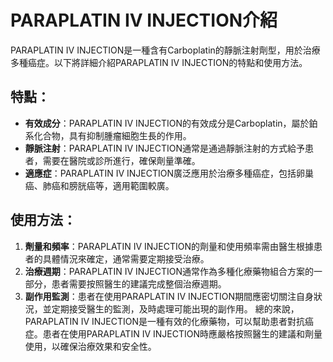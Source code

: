 # PARAPLATIN IV INJECTION介紹
PARAPLATIN IV INJECTION是一種含有Carboplatin的靜脈注射劑型，用於治療多種癌症。以下將詳細介紹PARAPLATIN IV INJECTION的特點和使用方法。
## 特點：
- **有效成分**：PARAPLATIN IV INJECTION的有效成分是Carboplatin，屬於鉑系化合物，具有抑制腫瘤細胞生長的作用。
- **靜脈注射**：PARAPLATIN IV INJECTION通常是通過靜脈注射的方式給予患者，需要在醫院或診所進行，確保劑量準確。
- **適應症**：PARAPLATIN IV INJECTION廣泛應用於治療多種癌症，包括卵巢癌、肺癌和膀胱癌等，適用範圍較廣。
## 使用方法：
1. **劑量和頻率**：PARAPLATIN IV INJECTION的劑量和使用頻率需由醫生根據患者的具體情況來確定，通常需要定期接受治療。
2. **治療週期**：PARAPLATIN IV INJECTION通常作為多種化療藥物組合方案的一部分，患者需要按照醫生的建議完成整個治療週期。
3. **副作用監測**：患者在使用PARAPLATIN IV INJECTION期間應密切關注自身狀況，並定期接受醫生的監測，及時處理可能出現的副作用。
總的來說，PARAPLATIN IV INJECTION是一種有效的化療藥物，可以幫助患者對抗癌症。患者在使用PARAPLATIN IV INJECTION時應嚴格按照醫生的建議和劑量使用，以確保治療效果和安全性。
